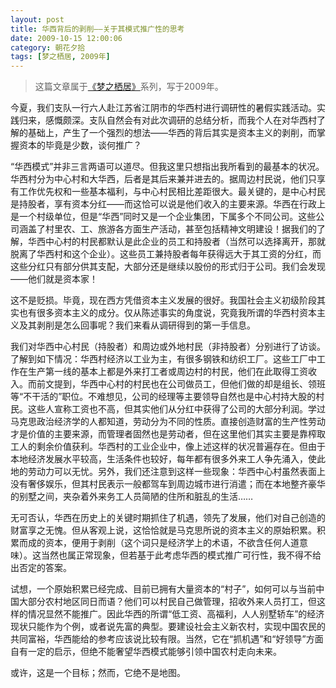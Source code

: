 ```yaml
---
layout: post
title: 华西背后的剥削——关于其模式推广性的思考
date: 2009-10-15 12:00:06
category: 朝花夕拾
tags: [梦之栖居, 2009年]
---
```


> 这篇文章属于[《梦之栖居》](/posts/where-the-dreams-reside/)系列，写于2009年。
	
<!--more-->

今夏，我们支队一行六人赴江苏省江阴市的华西村进行调研性的暑假实践活动。实践归来，感慨颇深。支队自然会有对此次调研的总结分析，而我个人在对华西村了解的基础上，产生了一个强烈的想法——华西的背后其实是资本主义的剥削，而掌握资本的毕竟是少数，谈何推广？

“华西模式”并非三言两语可以道尽。但我这里只想指出我所看到的最基本的状况。华西村分为中心村和大华西，后者是其后来兼并进去的。据周边村民说，他们只享有工作优先权和一些基本福利，与中心村民相比差距很大。最关键的，是中心村民是持股者，享有资本分红——而这恰可以说是他们收入的主要来源。华西在行政上是一个村级单位，但是“华西”同时又是一个企业集团，下属多个不同公司。这些公司涵盖了村里农、工、旅游各方面生产活动，甚至包括精神文明建设！据我们的了解，华西中心村的村民都默认是此企业的员工和持股者（当然可以选择离开，那就脱离了华西村和这个企业）。这些员工兼持股者每年获得远大于其工资的分红，而这些分红只有部分供其支配，大部分还是继续以股份的形式归于公司。我们会发现——他们就是资本家！

这不是贬损。毕竟，现在西方凭借资本主义发展的很好。我国社会主义初级阶段其实也有很多资本主义的成分。仅从陈述事实的角度说，究竟我所谓的华西村资本主义及其剥削是怎么回事呢？我们来看从调研得到的第一手信息。

我们对华西中心村民（持股者）和周边或外地村民（非持股者）分别进行了访谈。了解到如下情况：华西村经济以工业为主，有很多钢铁和纺织工厂。这些工厂中工作在生产第一线的基本上都是外来打工者或周边村的村民，他们在此取得工资收入。而前文提到，华西中心村的村民也在公司做员工，但他们做的却是组长、领班等“不干活的”职位。不难想见，公司的经理等主要领导自然也是中心村持大股的村民。这些人宣称工资也不高，但其实他们从分红中获得了公司的大部分利润。学过马克思政治经济学的人都知道，劳动分为不同的性质。直接创造财富的生产性劳动才是价值的主要来源，而管理者固然也是劳动者，但在这里他们其实主要是靠榨取工人的剩余价值获利。华西村的工业企业中，像上述这样的状况普遍存在。但由于本地经济发展水平较高，生活条件也较好，每年都有很多外来工人争先涌入，使此地的劳动力可以无忧。另外，我们还注意到这样一些现象：华西中心村虽然表面上没有奢侈娱乐，但其村民表示一般都驾车到周边城市进行消遣；而在本地整齐豪华的别墅之间，夹杂着外来务工人员简陋的住所和脏乱的生活……

无可否认，华西在历史上的关键时期抓住了机遇，领先了发展，他们对自己创造的财富享之无愧。但从客观上说，这恰恰就是马克思所说的资本主义的原始积累。积累而成的资本，便用于剥削（这个词只是经济学上的术语，不欲含任何人道意味）。这当然也属正常现象，但若基于此考虑华西的模式推广可行性，我不得不给出否定的答案。

试想，一个原始积累已经完成、目前已拥有大量资本的“村子”，如何可以与当前中国大部分农村地区同日而语？他们可以村民自己做管理，招收外来人员打工，但这样的情况显然不能推广。因此华西的所谓“低工资、高福利，人人别墅轿车”的经济现状只能作为个例，或者说先富的典型。要建设社会主义新农村，实现中国农民的共同富裕，华西能给的参考应该说比较有限。当然，它在“抓机遇”和“好领导”方面自有一定的启示，但绝不能奢望华西模式能够引领中国农村走向未来。

或许，这是一个目标；然而，它绝不是地图。